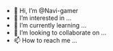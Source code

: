 - 👋 Hi, I’m @Navi-gamer
- 👀 I’m interested in ...
- 🌱 I’m currently learning ...
- 💞️ I’m looking to collaborate on ...
- 📫 How to reach me ...

<!---
Navi-gamer/Navi-gamer is a ✨ special ✨ repository because its `README.md` (this file) appears on your GitHub profile.
You can click the Preview link to take a look at your changes.
--->
